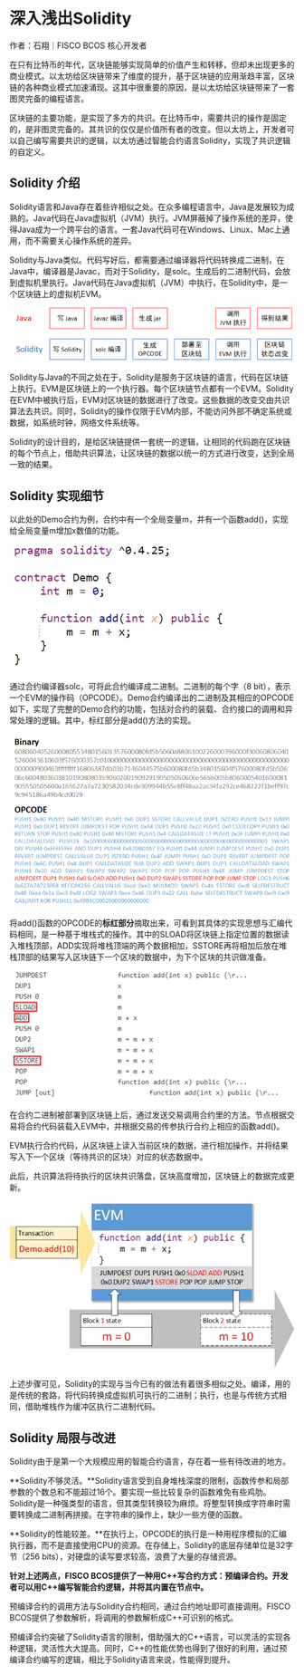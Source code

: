 # 深入浅出Solidity

作者：石翔｜FISCO BCOS 核心开发者

在只有比特币的年代，区块链能够实现简单的价值产生和转移，但却未出现更多的商业模式。以太坊给区块链带来了维度的提升，基于区块链的应用渐趋丰富，区块链的各种商业模式加速涌现。这其中很重要的原因，是以太坊给区块链带来了一套图灵完备的编程语言。

区块链的主要功能，是实现了多方的共识。在比特币中，需要共识的操作是固定的，是非图灵完备的。其共识的仅仅是价值所有者的改变。但以太坊上，开发者可以自己编写需要共识的逻辑，以太坊通过智能合约语言Solidity，实现了共识逻辑的自定义。 

## Solidity 介绍

Solidity语言和Java存在着些许相似之处。在众多编程语言中，Java是发展较为成熟的。Java代码在Java虚拟机（JVM）执行。JVM屏蔽掉了操作系统的差异，使得Java成为一个跨平台的语言。一套Java代码可在Windows、Linux、Mac上通用，而不需要关心操作系统的差异。

Solidity与Java类似。代码写好后，都需要通过编译器将代码转换成二进制，在Java中，编译器是Javac，而对于Solidity，是solc。生成后的二进制代码，会放到虚拟机里执行。Java代码在Java虚拟机（JVM）中执行，在Solidity中，是一个区块链上的虚拟机EVM。

![](../../../../images/articles/solidity_presensation/IMG_5440.PNG)

Solidity与Java的不同之处在于，Solidity是服务于区块链的语言，代码在区块链上执行。EVM是区块链上的一个执行器。每个区块链节点都有一个EVM。Solidity在EVM中被执行后，EVM对区块链的数据进行了改变。这些数据的改变交由共识算法去共识。同时，Solidity的操作仅限于EVM内部，不能访问外部不确定系统或数据，如系统时钟，网络文件系统等。

Solidity的设计目的，是给区块链提供一套统一的逻辑，让相同的代码跑在区块链的每个节点上，借助共识算法，让区块链的数据以统一的方式进行改变，达到全局一致的结果。

## Solidity 实现细节

以此处的Demo合约为例，合约中有一个全局变量m，并有一个函数add()，实现给全局变量m增加x数值的功能。

![](../../../../images/articles/solidity_presensation/IMG_5441.PNG)

通过合约编译器solc，可将此合约编译成二进制。二进制的每个字（8 bit），表示一个EVM的操作码（OPCODE）。Demo合约编译出的二进制及其相应的OPCODE如下，实现了完整的Demo合约的功能，包括对合约的装载、合约接口的调用和异常处理的逻辑。其中，标红部分是add()方法的实现。

![](../../../../images/articles/solidity_presensation/IMG_5442.PNG)

将add()函数的OPCODE的**标红部分**摘取出来，可看到其具体的实现思想与汇编代码相同，是一种基于堆栈式的操作。其中的SLOAD将区块链上指定位置的数据读入堆栈顶部，ADD实现将堆栈顶端的两个数据相加，SSTORE再将相加后放在堆栈顶部的结果写入区块链下一个区块的数据中，为下个区块的共识做准备。

![](../../../../images/articles/solidity_presensation/IMG_5443.PNG)

在合约二进制被部署到区块链上后，通过发送交易调用合约里的方法。节点根据交易将合约代码装载入EVM中，并根据交易的传参执行合约上相应的函数add()。

EVM执行合约代码，从区块链上读入当前区块的数据，进行相加操作，并将结果写入下一个区块（等待共识的区块）对应的状态数据中。 

此后，共识算法将待执行的区块共识落盘，区块高度增加，区块链上的数据完成更新。

![](../../../../images/articles/solidity_presensation/IMG_5444.PNG)

上述步骤可见，Solidity的实现与当今已有的做法有着很多相似之处。编译，用的是传统的套路，将代码转换成虚拟机可执行的二进制；执行，也是与传统方式相同，借助堆栈作为缓冲区执行二进制代码。

## Solidity 局限与改进

Solidity由于是第一个大规模应用的智能合约语言，存在着一些有待改进的地方。

**Solidity不够灵活。**Solidity语言受到自身堆栈深度的限制，函数传参和局部参数的个数总和不能超过16个。要实现一些比较复杂的函数难免有些鸡肋。Solidity是一种强类型的语言，但其类型转换较为麻烦。将整型转换成字符串时需要转换成二进制再拼接。在字符串的操作上，缺少一些方便的函数。

**Solidity的性能较差。**在执行上，OPCODE的执行是一种用程序模拟的汇编执行器，而不是直接使用CPU的资源。在存储上，Solidity的底层存储单位是32字节（256 bits），对硬盘的读写要求较高，浪费了大量的存储资源。

**针对上述两点，FISCO BCOS提供了一种用C++写合约方式：预编译合约。开发者可以用C++编写智能合约逻辑，并将其内置在节点中。**

预编译合约的调用方法与Solidity合约相同，通过合约地址即可直接调用。FISCO BCOS提供了参数解析，将调用的参数解析成C++可识别的格式。

预编译合约突破了Solidity语言的限制，借助强大的C++语言，可以灵活的实现各种逻辑，灵活性大大提高。同时，C++的性能优势也得到了很好的利用，通过预编译合约编写的逻辑，相比于Solidity语言来说，性能得到提升。

